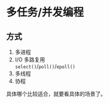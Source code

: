 # 多任务/并发编程

## 方式
1. 多进程
2. I/O 多路复用  
    `select()`/`poll()`/`epoll()`
3. 多线程
4. 协程

具体哪个比较适合，就要看具体的场景了。
